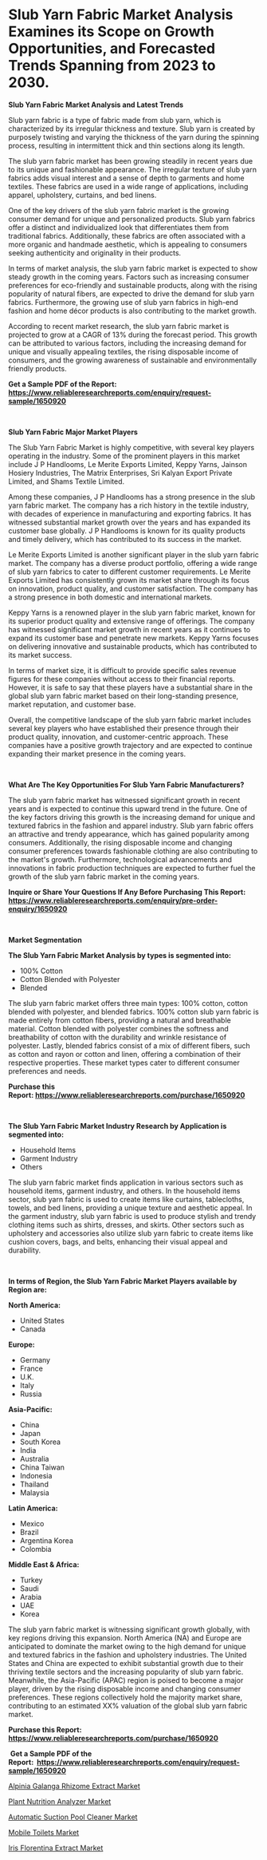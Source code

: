 <p><h1>Slub Yarn Fabric Market Analysis Examines its Scope on Growth Opportunities, and Forecasted Trends Spanning from 2023 to 2030.</h1></p><p><strong>Slub Yarn Fabric Market Analysis and Latest Trends</strong></p>
<p><p>Slub yarn fabric is a type of fabric made from slub yarn, which is characterized by its irregular thickness and texture. Slub yarn is created by purposely twisting and varying the thickness of the yarn during the spinning process, resulting in intermittent thick and thin sections along its length.</p><p>The slub yarn fabric market has been growing steadily in recent years due to its unique and fashionable appearance. The irregular texture of slub yarn fabrics adds visual interest and a sense of depth to garments and home textiles. These fabrics are used in a wide range of applications, including apparel, upholstery, curtains, and bed linens.</p><p>One of the key drivers of the slub yarn fabric market is the growing consumer demand for unique and personalized products. Slub yarn fabrics offer a distinct and individualized look that differentiates them from traditional fabrics. Additionally, these fabrics are often associated with a more organic and handmade aesthetic, which is appealing to consumers seeking authenticity and originality in their products.</p><p>In terms of market analysis, the slub yarn fabric market is expected to show steady growth in the coming years. Factors such as increasing consumer preferences for eco-friendly and sustainable products, along with the rising popularity of natural fibers, are expected to drive the demand for slub yarn fabrics. Furthermore, the growing use of slub yarn fabrics in high-end fashion and home décor products is also contributing to the market growth.</p><p>According to recent market research, the slub yarn fabric market is projected to grow at a CAGR of 13% during the forecast period. This growth can be attributed to various factors, including the increasing demand for unique and visually appealing textiles, the rising disposable income of consumers, and the growing awareness of sustainable and environmentally friendly products.</p></p>
<p><strong>Get a Sample PDF of the Report:&nbsp; <a href="https://www.reliableresearchreports.com/enquiry/request-sample/1650920">https://www.reliableresearchreports.com/enquiry/request-sample/1650920</a></strong></p>
<p>&nbsp;</p>
<p><strong>Slub Yarn Fabric Major Market Players</strong></p>
<p><p>The Slub Yarn Fabric Market is highly competitive, with several key players operating in the industry. Some of the prominent players in this market include J P Handlooms, Le Merite Exports Limited, Keppy Yarns, Jainson Hosiery Industries, The Matrix Enterprises, Sri Kalyan Export Private Limited, and Shams Textile Limited.</p><p>Among these companies, J P Handlooms has a strong presence in the slub yarn fabric market. The company has a rich history in the textile industry, with decades of experience in manufacturing and exporting fabrics. It has witnessed substantial market growth over the years and has expanded its customer base globally. J P Handlooms is known for its quality products and timely delivery, which has contributed to its success in the market.</p><p>Le Merite Exports Limited is another significant player in the slub yarn fabric market. The company has a diverse product portfolio, offering a wide range of slub yarn fabrics to cater to different customer requirements. Le Merite Exports Limited has consistently grown its market share through its focus on innovation, product quality, and customer satisfaction. The company has a strong presence in both domestic and international markets.</p><p>Keppy Yarns is a renowned player in the slub yarn fabric market, known for its superior product quality and extensive range of offerings. The company has witnessed significant market growth in recent years as it continues to expand its customer base and penetrate new markets. Keppy Yarns focuses on delivering innovative and sustainable products, which has contributed to its market success.</p><p>In terms of market size, it is difficult to provide specific sales revenue figures for these companies without access to their financial reports. However, it is safe to say that these players have a substantial share in the global slub yarn fabric market based on their long-standing presence, market reputation, and customer base.</p><p>Overall, the competitive landscape of the slub yarn fabric market includes several key players who have established their presence through their product quality, innovation, and customer-centric approach. These companies have a positive growth trajectory and are expected to continue expanding their market presence in the coming years.</p></p>
<p>&nbsp;</p>
<p><strong>What Are The Key Opportunities For Slub Yarn Fabric Manufacturers?</strong></p>
<p><p>The slub yarn fabric market has witnessed significant growth in recent years and is expected to continue this upward trend in the future. One of the key factors driving this growth is the increasing demand for unique and textured fabrics in the fashion and apparel industry. Slub yarn fabric offers an attractive and trendy appearance, which has gained popularity among consumers. Additionally, the rising disposable income and changing consumer preferences towards fashionable clothing are also contributing to the market's growth. Furthermore, technological advancements and innovations in fabric production techniques are expected to further fuel the growth of the slub yarn fabric market in the coming years.</p></p>
<p><strong>Inquire or Share Your Questions If Any Before Purchasing This Report: <a href="https://www.reliableresearchreports.com/enquiry/pre-order-enquiry/1650920">https://www.reliableresearchreports.com/enquiry/pre-order-enquiry/1650920</a></strong></p>
<p>&nbsp;</p>
<p><strong>Market Segmentation</strong></p>
<p><strong>The Slub Yarn Fabric Market Analysis by types is segmented into:</strong></p>
<p><ul><li>100% Cotton</li><li>Cotton Blended with Polyester</li><li>Blended</li></ul></p>
<p><p>The slub yarn fabric market offers three main types: 100% cotton, cotton blended with polyester, and blended fabrics. 100% cotton slub yarn fabric is made entirely from cotton fibers, providing a natural and breathable material. Cotton blended with polyester combines the softness and breathability of cotton with the durability and wrinkle resistance of polyester. Lastly, blended fabrics consist of a mix of different fibers, such as cotton and rayon or cotton and linen, offering a combination of their respective properties. These market types cater to different consumer preferences and needs.</p></p>
<p><strong>Purchase this Report:&nbsp;<a href="https://www.reliableresearchreports.com/purchase/1650920">https://www.reliableresearchreports.com/purchase/1650920</a></strong></p>
<p>&nbsp;</p>
<p><strong>The Slub Yarn Fabric Market Industry Research by Application is segmented into:</strong></p>
<p><ul><li>Household Items</li><li>Garment Industry</li><li>Others</li></ul></p>
<p><p>The slub yarn fabric market finds application in various sectors such as household items, garment industry, and others. In the household items sector, slub yarn fabric is used to create items like curtains, tablecloths, towels, and bed linens, providing a unique texture and aesthetic appeal. In the garment industry, slub yarn fabric is used to produce stylish and trendy clothing items such as shirts, dresses, and skirts. Other sectors such as upholstery and accessories also utilize slub yarn fabric to create items like cushion covers, bags, and belts, enhancing their visual appeal and durability.</p></p>
<p>&nbsp;</p>
<p><strong>In terms of Region, the Slub Yarn Fabric Market Players available by Region are:</strong></p>
<p>
    <p> <strong> North America: </strong>
        <ul>
            <li>United States</li>
            <li>Canada</li>
        </ul>
        </p> 
    <p> <strong> Europe: </strong>
        <ul>
            <li>Germany</li>
            <li>France</li>
            <li>U.K.</li>
            <li>Italy</li>
            <li>Russia</li>
        </ul>
        </p> 
    <p> <strong> Asia-Pacific: </strong>
        <ul>
            <li>China</li>
            <li>Japan</li>
            <li>South Korea</li>
            <li>India</li>
            <li>Australia</li>
            <li>China Taiwan</li>
            <li>Indonesia</li>
            <li>Thailand</li>
            <li>Malaysia</li>
        </ul>
        </p> 
    <p> <strong> Latin America: </strong>
        <ul>
            <li>Mexico</li>
            <li>Brazil</li>
            <li>Argentina Korea</li>
            <li>Colombia</li>
        </ul>
        </p> 
    <p> <strong> Middle East & Africa: </strong>
        <ul>
            <li>Turkey</li>
            <li>Saudi</li>
            <li>Arabia</li>
            <li>UAE</li>
            <li>Korea</li>
        </ul>
    </p>
    </p>
<p><p>The slub yarn fabric market is witnessing significant growth globally, with key regions driving this expansion. North America (NA) and Europe are anticipated to dominate the market owing to the high demand for unique and textured fabrics in the fashion and upholstery industries. The United States and China are expected to exhibit substantial growth due to their thriving textile sectors and the increasing popularity of slub yarn fabric. Meanwhile, the Asia-Pacific (APAC) region is poised to become a major player, driven by the rising disposable income and changing consumer preferences. These regions collectively hold the majority market share, contributing to an estimated XX% valuation of the global slub yarn fabric market.</p></p>
<p><strong>Purchase this Report: <a href="https://www.reliableresearchreports.com/purchase/1650920">https://www.reliableresearchreports.com/purchase/1650920</a></strong></p>
<p>&nbsp;<strong>Get a Sample PDF of the Report:&nbsp;&nbsp;<a href="https://www.reliableresearchreports.com/enquiry/request-sample/1650920">https://www.reliableresearchreports.com/enquiry/request-sample/1650920</a></strong></p>
<p><strong></strong></p>
<p><p><a href="https://github.com/zebdakicsin/Market-Research-Report-List-1/blob/main/alpinia-galanga-rhizome-extract-market.md">Alpinia Galanga Rhizome Extract Market</a></p><p><a href="https://medium.com/@jeremybates83/plant-nutrition-analyzer-market-furnishes-information-on-market-share-market-trends-and-market-05d338376b00">Plant Nutrition Analyzer Market</a></p><p><a href="https://medium.com/@dylangilbert65/automatic-suction-pool-cleaner-market-size-cagr-trends-2024-2030-c5806c1cdd37">Automatic Suction Pool Cleaner Market</a></p><p><a href="https://medium.com/@nicholasstewart02/mobile-toilets-market-analysis-and-sze-forecasted-for-period-from-2023-to-2030-92c5e0231aca">Mobile Toilets Market</a></p><p><a href="https://github.com/kholmovskayalyudmila/Market-Research-Report-List-1/blob/main/iris-florentina-extract-market.md">Iris Florentina Extract Market</a></p></p>